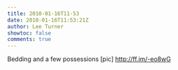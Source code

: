 ```yaml
---
title: 2010-01-16T11-53
date: 2010-01-16T11:53:21Z
author: Lee Turner
showtoc: false
comments: true
---
```


Bedding and a few possessions [pic] http://ff.im/-eo8wG

